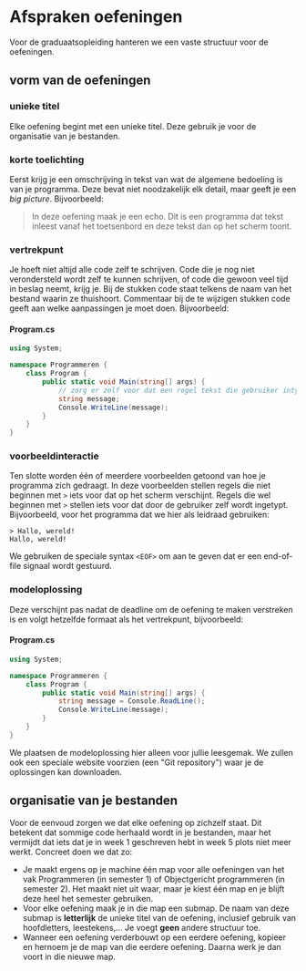 # Afspraken oefeningen

Voor de graduaatsopleiding hanteren we een vaste structuur voor de oefeningen.

## vorm van de oefeningen

### unieke titel

Elke oefening begint met een unieke titel. Deze gebruik je voor de organisatie van je bestanden.

### korte toelichting

Eerst krijg je een omschrijving in tekst van wat de algemene bedoeling is van je programma. Deze bevat niet noodzakelijk elk detail, maar geeft je een _big picture_. Bijvoorbeeld:

> In deze oefening maak je een echo. Dit is een programma dat tekst inleest vanaf het toetsenbord en deze tekst dan op het scherm toont.

### vertrekpunt

Je hoeft niet altijd alle code zelf te schrijven. Code die je nog niet verondersteld wordt zelf te kunnen schrijven, of code die gewoon veel tijd in beslag neemt, krijg je. Bij de stukken code staat telkens de naam van het bestand waarin ze thuishoort. Commentaar bij de te wijzigen stukken code geeft aan welke aanpassingen je moet doen. Bijvoorbeeld:

#### Program.cs

```csharp
using System;

namespace Programmeren {
    class Program {
        public static void Main(string[] args) {
            // zorg er zelf voor dat een regel tekst die gebruiker intypt weer verschijnt
            string message;
            Console.WriteLine(message);
        }
    }
}
```

### voorbeeldinteractie

Ten slotte worden één of meerdere voorbeelden getoond van hoe je programma zich gedraagt. In deze voorbeelden stellen regels die niet beginnen met `>` iets voor dat op het scherm verschijnt. Regels die wel beginnen met `>` stellen iets voor dat door de gebruiker zelf wordt ingetypt. Bijvoorbeeld, voor het programma dat we hier als leidraad gebruiken:

```text
> Hallo, wereld!
Hallo, wereld!
```

We gebruiken de speciale syntax `<EOF>` om aan te geven dat er een end-of-file signaal wordt gestuurd.

### modeloplossing

Deze verschijnt pas nadat de deadline om de oefening te maken verstreken is en volgt hetzelfde formaat als het vertrekpunt, bijvoorbeeld:

#### Program.cs

```csharp
using System;

namespace Programmeren {
    class Program {
        public static void Main(string[] args) {
            string message = Console.ReadLine();
            Console.WriteLine(message);
        }
    }
}
```

We plaatsen de modeloplossing hier alleen voor jullie leesgemak. We zullen ook een speciale website voorzien \(een "Git repository"\) waar je de oplossingen kan downloaden.

## organisatie van je bestanden

Voor de eenvoud zorgen we dat elke oefening op zichzelf staat. Dit betekent dat sommige code herhaald wordt in je bestanden, maar het vermijdt dat iets dat je in week 1 geschreven hebt in week 5 plots niet meer werkt. Concreet doen we dat zo:

* Je maakt ergens op je machine één map voor alle oefeningen van het vak Programmeren \(in semester 1\) of Objectgericht programmeren \(in semester 2\). Het maakt niet uit waar, maar je kiest één map en je blijft deze heel het semester gebruiken.
* Voor elke oefening maak je in die map een submap. De naam van deze submap is **letterlijk** de unieke titel van de oefening, inclusief gebruik van hoofdletters, leestekens,... Je voegt **geen** andere structuur toe.
* Wanneer een oefening verderbouwt op een eerdere oefening, kopieer en hernoem je de map van die eerdere oefening. Daarna werk je dan voort in die nieuwe map.

